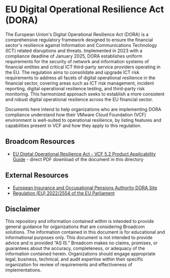 # EU Digital Operational Resilience Act (DORA)

The European Union's Digital Operational Resilience Act (DORA) is a comprehensive regulatory framework designed to ensure the financial sector's resilience against Information and Communications Technology (ICT) related disruptions and threats. Implemented in 2023 with a compliance deadline of January 2025, DORA establishes uniform requirements for the security of network and information systems of financial entities and critical ICT third-party service providers operating in the EU. The regulation aims to consolidate and upgrade ICT risk requirements to address all facets of digital operational resilience in the financial sector, covering areas such as ICT risk management, incident reporting, digital operational resilience testing, and third-party risk monitoring. This harmonized approach seeks to establish a more consistent and robust digital operational resilience across the EU financial sector.

Documents here intend to help organizations who are implementing DORA compliance understand how their VMware Cloud Foundation (VCF) environment is well-suited to operational resilience, by listing features and capabilities present in VCF and how they apply to this regulation.

## Broadcom Resources

- [EU Digital Operational Resilience Act - VCF 5.2 Product Applicability Guide](https://raw.githubusercontent.com/vmware/vcf-security-and-compliance-guidelines/main/regulatory-compliance/cloud-foundation/5.2/dora/VCF-52-Product-Applicability-Guide-EU-DORA-20241212.pdf) - direct PDF download of the document in this directory

## External Resources

- [European Insurance and Occupational Pensions Authority DORA Site](https://www.eiopa.europa.eu/digital-operational-resilience-act-dora)
- [Regulation (EU) 2022/2554 of the EU Parliament](https://eur-lex.europa.eu/legal-content/EN/TXT/?uri=CELEX:32022R2554)

## Disclaimer
This repository and information contained within is intended to provide general guidance for organizations that are considering Broadcom solutions. The information contained in this document is for educational and informational purposes only. This document is not intended to provide advice and is provided “AS IS.” Broadcom makes no claims, promises, or guarantees about the accuracy, completeness, or adequacy of the information contained herein. Organizations should engage appropriate legal, business, technical, and audit expertise within their specific organization for review of requirements and effectiveness of implementations.